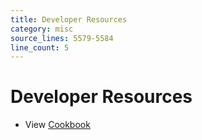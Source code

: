 ```yaml
---
title: Developer Resources
category: misc
source_lines: 5579-5584
line_count: 5
---
```


# Developer Resources

* View [Cookbook](https://github.com/agno-agi/agno/blob/main/cookbook/agent_concepts/knowledge/embedders/aws_bedrock_embedder.py)


